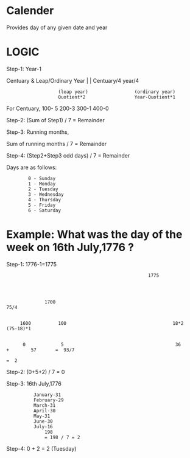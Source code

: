 # Calender
Provides day of any given date and year
                                                                          
# LOGIC

Step-1: Year-1

Centuary &  Leap/Ordinary Year
        |                                          |
Centuary/4                             year/4
 
                
                       (leap year)                 (ordinary year)
                       Quotient*2                  Year-Quotient*1

For Centuary,
100- 5
200-3
300-1
400-0

Step-2:  (Sum of Step1) / 7 = Remainder 


Step-3: Running months,

Sum of running months / 7 = Remainder 


Step-4: (Step2+Step3 odd days) / 7 = Remainder 

Days are as follows:

            0 - Sunday
            1 - Monday
            2 - Tuesday
            3 - Wednesday
            4 - Thursday
            5 - Friday
            6 - Saturday
















# Example: What was the day of the week on 16th July,1776 ?

Step-1: 1776-1=1775

                                                        1775


                    

                  1700                                                       75/4
          
        
         1600          100                                       18*2           (75-18)*1


          0             5                                         36      +        57       =  93/7  
                                                                                            =  2

Step-2: (0+5+2) / 7 = 0

Step-3: 16th July,1776
 
              January-31
              February-29
              March-31
              April-30
              May-31
              June-30
              July-16
                  198
                  = 198 / 7 = 2

Step-4: 0 + 2 = 2 (Tuesday) 
